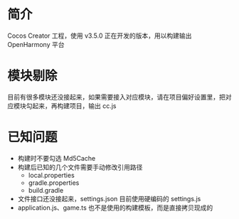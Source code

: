 # 简介
Cocos Creator 工程，使用 v3.5.0 正在开发的版本，用以构建输出 OpenHarmony 平台

# 模块剔除
目前有很多模块还没接起来，如果需要接入对应模块，请在项目偏好设置里，把对应模块勾起来，再构建项目，输出 cc.js

# 已知问题
- 构建时不要勾选 Md5Cache
- 构建后已知的几个文件需要手动修改引用路径
    - local.properties
    - gradle.properties
    - build.gradle
- 文件接口还没接起来，settings.json 目前使用硬编码的 settings.js
- application.js、game.ts 也不是使用的构建模板，而是直接拷贝现成的